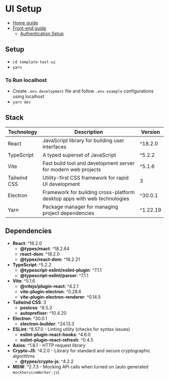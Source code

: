 # UI Setup
- [Home guide](../README.md)
- [Front-end guide](../README.md)
  - [Authentication Setup](../authentication/README.md)
  
## Setup
- `cd template-tool-ui`
- `yarn`

### To Run localhost
- Create `.env.development` file and follow `.env.example` configurations using localhost
- `yarn dev`

## Stack

| Technology   | Description                                                              | Version |
|--------------|--------------------------------------------------------------------------|---------|
| React        | JavaScript library for building user interfaces                          | ^18.2.0 |
| TypeScript   | A typed superset of JavaScript                                           | ^5.2.2  |
| Vite         | Fast build tool and development server for modern web projects           | ^5.1.6  |
| Tailwind CSS | Utility-first CSS framework for rapid UI development                     | 3       |
| Electron     | Framework for building cross-platform desktop apps with web technologies | ^30.0.1 |
| Yarn         | Package manager for managing project dependencies                        | ^1.22.19|

## Dependencies

- **React**: ^18.2.0
  - **@types/react**: ^18.2.64
  - **react-dom**: ^18.2.0
  - **@types/react-dom**: ^18.2.21
- **TypeScript**: ^5.2.2
  - **@typescript-eslint/eslint-plugin**: ^7.1.1
  - **@typescript-eslint/parser**: ^7.1.1
- **Vite**: ^5.1.6
  - **@vitejs/plugin-react**: ^4.2.1
  - **vite-plugin-electron**: ^0.28.6
  - **vite-plugin-electron-renderer**: ^0.14.5
- **Tailwind CSS**: 3
  - **postcss**: ^8.5.2
  - **autoprefixer**: ^10.4.20
- **Electron**: ^30.0.1
  - **electron-builder**: ^24.13.3
- **ESLint**: ^8.57.0 - Linting utility (checks for syntax issues)
  - **eslint-plugin-react-hooks**: ^4.6.0
  - **eslint-plugin-react-refresh**: ^0.4.5
- **Axios**: ^1.8.1 - HTTP request library
- **Crypto-JS**: ^4.2.0 - Library for standard and secure cryptographic algorithms
  - **@types/crypto-js**: ^4.2.2
- **MSW**: ^2.7.3 - Mocking API calls when turned on (auto generated `mockServiceWorker.js`)
